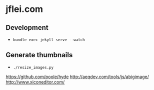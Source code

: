 # jflei.com

## Development
- `bundle exec jekyll serve --watch`

## Generate thumbnails
- `./resize_images.py`

https://github.com/poole/hyde
http://aeqdev.com/tools/js/abigimage/
http://www.xiconeditor.com/

